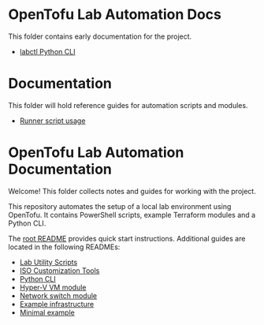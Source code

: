 
# OpenTofu Lab Automation Docs

This folder contains early documentation for the project.

- [labctl Python CLI](python-cli.md)

# Documentation

This folder will hold reference guides for automation scripts and modules.

- [Runner script usage](runner.md)

# OpenTofu Lab Automation Documentation


Welcome! This folder collects notes and guides for working with the project.



This repository automates the setup of a local lab environment using OpenTofu. It contains PowerShell scripts, example Terraform modules and a Python CLI.

The [root README](../README.md) provides quick start instructions. Additional guides are located in the following READMEs:

- [Lab Utility Scripts](lab_utils.md)
- [ISO Customization Tools](iso_tools.md)
- [Python CLI](../py/README.md)
- [Hyper-V VM module](../modules/vm/README.md)
- [Network switch module](../modules/network_switch/README.md)
- [Example infrastructure](../example-infrastructure/README.md)
- [Minimal example](../examples/minimal/README.md)

